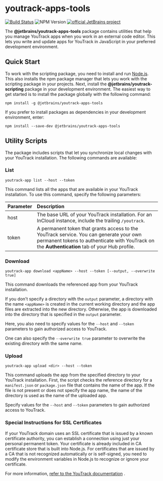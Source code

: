 # youtrack-apps-tools

[![Build Status][ci-img]][ci-project] ![NPM Version](https://img.shields.io/npm/v/@jetbrains/youtrack-apps-tools)
[![official JetBrains project](https://jb.gg/badges/official-flat-square.svg)](https://github.com/JetBrains#jetbrains-on-github)

The **@jetbrains/youtrack-apps-tools** package contains utilities that help you manage YouTrack apps when you work
in an external code editor. This lets you write and update apps for YouTrack in JavaScript in your preferred
development environment.

## Quick Start

To work with the scripting package, you need to install and run [Node.js](https://nodejs.org/en/). This also installs
the npm package manager that lets you work with the scripting package in your projects.
Next, install the **@jetbrains/youtrack-scripting** package in your development environment. The easiest way to get
started is to install the package globally with the following command:

`npm install -g @jetbrains/youtrack-apps-tools`

If you prefer to install packages as dependencies in your development environment, enter:

`npm install --save-dev @jetbrains/youtrack-apps-tools`

## Utility Scripts

The package includes scripts that let you synchronize local changes with your YouTrack installation. The following
commands are available:

### List

`youtrack-app list --host --token`

This command lists all the apps that are available in your YouTrack installation. To use this command, specify the
following parameters:

| Parameter | Description                                                                                                                                                                               |
| --------- | :---------------------------------------------------------------------------------------------------------------------------------------------------------------------------------------- |
| host      | The base URL of your YouTrack installation. For an InCloud instance, include the trailing `/youtrack`.                                                                                    |
| token     | A permanent token that grants access to the YouTrack service. You can generate your own permanent tokens to authenticate with YouTrack on the **Authentication** tab of your Hub profile. |

### Download

`youtrack-app download <appName> --host --token [--output, --overwrite true]`

This command downloads the referenced app from your YouTrack installation.

If you don't specify a directory with the `output` parameter, a directory with the name `<appName>` is created in
the current working directory and the app files are extracted into the new directory. Otherwise, the app is
downloaded into the directory that is specified in the `output` parameter.

Here, you also need to specify values for the `--host` and `--token` parameters to gain authorized access to YouTrack.

One can also specify the `--overwrite true` parameter to overwrite the existing directory with the same name.

### Upload

`youtrack-app upload <dir> --host --token`

This command uploads the app from the specified directory to your YouTrack installation. First, the script checks
the reference directory for a `manifest.json` or `package.json` file that contains the name of the app. If the file is not present or
does not specify the app name, the name of the directory is used as the name of the uploaded app.

Specify values for the `--host` and `--token` parameters to gain authorized access to YouTrack.

### Special Instructions for SSL Certificates

If your YouTrack domain uses an SSL certificate that is issued by a known certificate authority, you can establish a
connection using just your personal permanent token. Your certificate is already included in CA certificate store that
is built into Node.js. For certificates that are issued by a CA that is not recognized automatically or is self-signed,
you need to modify the environment variables in Node.js to recognize or ignore your certificate.

For more
information, [refer to the YouTrack documentation](https://www.jetbrains.com/help/youtrack/incloud/js-workflow-external-editor.html#special-instructions-ssl-certificates)
.

[ci-project]: https://teamcity.jetbrains.com/project/JetBrainsUi_YouTrackApps_AppsTools
[ci-img]: https://teamcity.jetbrains.com/app/rest/builds/buildType:JetBrainsUi_YouTrackApps_AppsTools_Checks/statusIcon.svg
